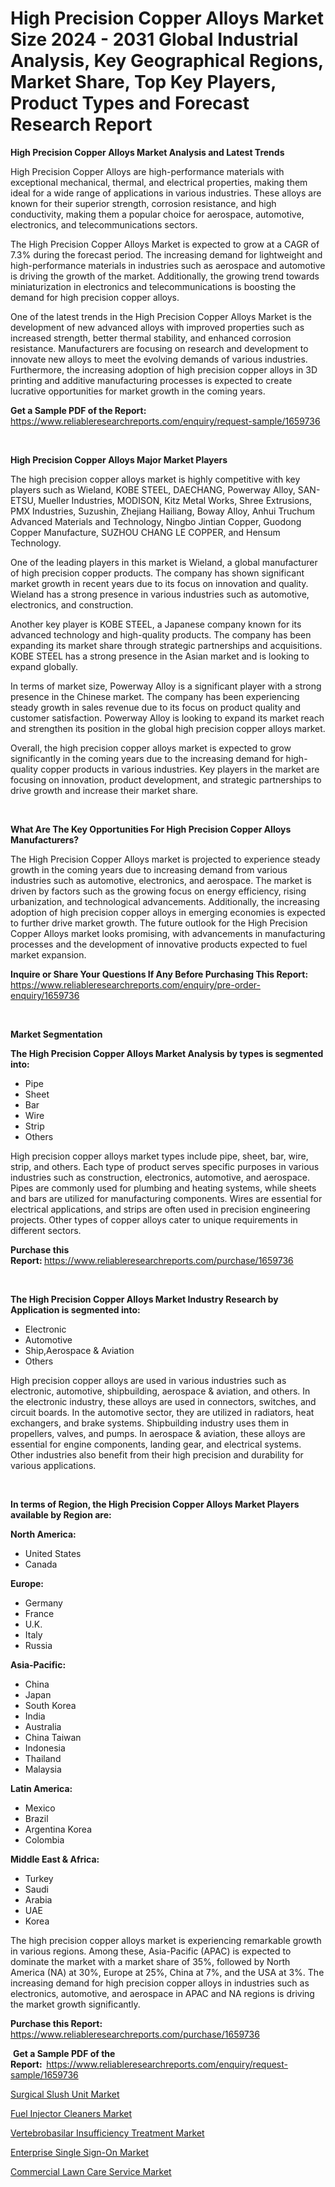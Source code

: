 <p><h1>High Precision Copper Alloys Market Size 2024 - 2031 Global Industrial Analysis, Key Geographical Regions, Market Share, Top Key Players, Product Types and Forecast Research Report</h1></p><p><strong>High Precision Copper Alloys Market Analysis and Latest Trends</strong></p>
<p><p>High Precision Copper Alloys are high-performance materials with exceptional mechanical, thermal, and electrical properties, making them ideal for a wide range of applications in various industries. These alloys are known for their superior strength, corrosion resistance, and high conductivity, making them a popular choice for aerospace, automotive, electronics, and telecommunications sectors.</p><p>The High Precision Copper Alloys Market is expected to grow at a CAGR of 7.3% during the forecast period. The increasing demand for lightweight and high-performance materials in industries such as aerospace and automotive is driving the growth of the market. Additionally, the growing trend towards miniaturization in electronics and telecommunications is boosting the demand for high precision copper alloys.</p><p>One of the latest trends in the High Precision Copper Alloys Market is the development of new advanced alloys with improved properties such as increased strength, better thermal stability, and enhanced corrosion resistance. Manufacturers are focusing on research and development to innovate new alloys to meet the evolving demands of various industries. Furthermore, the increasing adoption of high precision copper alloys in 3D printing and additive manufacturing processes is expected to create lucrative opportunities for market growth in the coming years.</p></p>
<p><strong>Get a Sample PDF of the Report:&nbsp;</strong> <a href="https://www.reliableresearchreports.com/enquiry/request-sample/1659736">https://www.reliableresearchreports.com/enquiry/request-sample/1659736</a></p>
<p>&nbsp;</p>
<p><strong>High Precision Copper Alloys Major Market Players</strong></p>
<p><p>The high precision copper alloys market is highly competitive with key players such as Wieland, KOBE STEEL, DAECHANG, Powerway Alloy, SAN-ETSU, Mueller Industries, MODISON, Kitz Metal Works, Shree Extrusions, PMX Industries, Suzushin, Zhejiang Hailiang, Boway Alloy, Anhui Truchum Advanced Materials and Technology, Ningbo Jintian Copper, Guodong Copper Manufacture, SUZHOU CHANG LE COPPER, and Hensum Technology.</p><p>One of the leading players in this market is Wieland, a global manufacturer of high precision copper products. The company has shown significant market growth in recent years due to its focus on innovation and quality. Wieland has a strong presence in various industries such as automotive, electronics, and construction.</p><p>Another key player is KOBE STEEL, a Japanese company known for its advanced technology and high-quality products. The company has been expanding its market share through strategic partnerships and acquisitions. KOBE STEEL has a strong presence in the Asian market and is looking to expand globally.</p><p>In terms of market size, Powerway Alloy is a significant player with a strong presence in the Chinese market. The company has been experiencing steady growth in sales revenue due to its focus on product quality and customer satisfaction. Powerway Alloy is looking to expand its market reach and strengthen its position in the global high precision copper alloys market.</p><p>Overall, the high precision copper alloys market is expected to grow significantly in the coming years due to the increasing demand for high-quality copper products in various industries. Key players in the market are focusing on innovation, product development, and strategic partnerships to drive growth and increase their market share.</p></p>
<p>&nbsp;</p>
<p><strong>What Are The Key Opportunities For High Precision Copper Alloys Manufacturers?</strong></p>
<p><p>The High Precision Copper Alloys market is projected to experience steady growth in the coming years due to increasing demand from various industries such as automotive, electronics, and aerospace. The market is driven by factors such as the growing focus on energy efficiency, rising urbanization, and technological advancements. Additionally, the increasing adoption of high precision copper alloys in emerging economies is expected to further drive market growth. The future outlook for the High Precision Copper Alloys market looks promising, with advancements in manufacturing processes and the development of innovative products expected to fuel market expansion.</p></p>
<p><strong>Inquire or Share Your Questions If Any Before Purchasing This Report:</strong> <a href="https://www.reliableresearchreports.com/enquiry/pre-order-enquiry/1659736">https://www.reliableresearchreports.com/enquiry/pre-order-enquiry/1659736</a></p>
<p>&nbsp;</p>
<p><strong>Market Segmentation</strong></p>
<p><strong>The High Precision Copper Alloys Market Analysis by types is segmented into:</strong></p>
<p><ul><li>Pipe</li><li>Sheet</li><li>Bar</li><li>Wire</li><li>Strip</li><li>Others</li></ul></p>
<p><p>High precision copper alloys market types include pipe, sheet, bar, wire, strip, and others. Each type of product serves specific purposes in various industries such as construction, electronics, automotive, and aerospace. Pipes are commonly used for plumbing and heating systems, while sheets and bars are utilized for manufacturing components. Wires are essential for electrical applications, and strips are often used in precision engineering projects. Other types of copper alloys cater to unique requirements in different sectors.</p></p>
<p><strong>Purchase this Report:&nbsp;</strong><a href="https://www.reliableresearchreports.com/purchase/1659736">https://www.reliableresearchreports.com/purchase/1659736</a></p>
<p>&nbsp;</p>
<p><strong>The High Precision Copper Alloys Market Industry Research by Application is segmented into:</strong></p>
<p><ul><li>Electronic</li><li>Automotive</li><li>Ship,Aerospace & Aviation</li><li>Others</li></ul></p>
<p><p>High precision copper alloys are used in various industries such as electronic, automotive, shipbuilding, aerospace & aviation, and others. In the electronic industry, these alloys are used in connectors, switches, and circuit boards. In the automotive sector, they are utilized in radiators, heat exchangers, and brake systems. Shipbuilding industry uses them in propellers, valves, and pumps. In aerospace & aviation, these alloys are essential for engine components, landing gear, and electrical systems. Other industries also benefit from their high precision and durability for various applications.</p></p>
<p>&nbsp;</p>
<p><strong>In terms of Region, the High Precision Copper Alloys Market Players available by Region are:</strong></p>
<p>
    <p> <strong> North America: </strong>
        <ul>
            <li>United States</li>
            <li>Canada</li>
        </ul>
        </p> 
    <p> <strong> Europe: </strong>
        <ul>
            <li>Germany</li>
            <li>France</li>
            <li>U.K.</li>
            <li>Italy</li>
            <li>Russia</li>
        </ul>
        </p> 
    <p> <strong> Asia-Pacific: </strong>
        <ul>
            <li>China</li>
            <li>Japan</li>
            <li>South Korea</li>
            <li>India</li>
            <li>Australia</li>
            <li>China Taiwan</li>
            <li>Indonesia</li>
            <li>Thailand</li>
            <li>Malaysia</li>
        </ul>
        </p> 
    <p> <strong> Latin America: </strong>
        <ul>
            <li>Mexico</li>
            <li>Brazil</li>
            <li>Argentina Korea</li>
            <li>Colombia</li>
        </ul>
        </p> 
    <p> <strong> Middle East & Africa: </strong>
        <ul>
            <li>Turkey</li>
            <li>Saudi</li>
            <li>Arabia</li>
            <li>UAE</li>
            <li>Korea</li>
        </ul>
    </p>
    </p>
<p><p>The high precision copper alloys market is experiencing remarkable growth in various regions. Among these, Asia-Pacific (APAC) is expected to dominate the market with a market share of 35%, followed by North America (NA) at 30%, Europe at 25%, China at 7%, and the USA at 3%. The increasing demand for high precision copper alloys in industries such as electronics, automotive, and aerospace in APAC and NA regions is driving the market growth significantly.</p></p>
<p><strong>Purchase this Report: </strong><a href="https://www.reliableresearchreports.com/purchase/1659736">https://www.reliableresearchreports.com/purchase/1659736</a></p>
<p>&nbsp;<strong>Get a Sample PDF of the Report:&nbsp;&nbsp;</strong><a href="https://www.reliableresearchreports.com/enquiry/request-sample/1659736">https://www.reliableresearchreports.com/enquiry/request-sample/1659736</a></p>
<p><strong></strong></p>
<p><p><a href="https://github.com/sougarounis/Market-Research-Report-List-2/blob/main/surgical-slush-unit-market.md">Surgical Slush Unit Market</a></p><p><a href="https://issuu.com/reportprime-2/docs/fuel-injector-cleaners-market-size-2030.pptx">Fuel Injector Cleaners Market</a></p><p><a href="https://medium.com/@emmyrolfson8689/vertebrobasilar-insufficiency-treatment-market-analysis-its-cagr-market-segmentation-and-global-e46f077e7f42">Vertebrobasilar Insufficiency Treatment Market</a></p><p><a href="https://github.com/marloy8/Market-Research-Report-List-3/blob/main/enterprise-single-sign-on-market.md">Enterprise Single Sign-On Market</a></p><p><a href="https://medium.com/@emmyrolfson8689/commercial-lawn-care-service-market-analysis-and-sze-forecasted-for-period-from-2024-to-2031-6dda504c202a">Commercial Lawn Care Service Market</a></p></p>